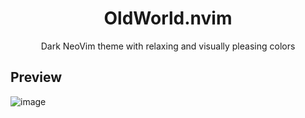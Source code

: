 <p align="center">
  <h1 align="center">OldWorld.nvim</h1>
</p>

<p align="center">Dark NeoVim theme with relaxing and visually pleasing colors</p>

## Preview
![image](https://github.com/dgox16/oldworld.nvim/assets/90411765/365be514-8a05-48ef-b879-95531d7677d4)

